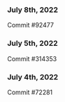 ### July 8th, 2022

Commit #92477

### July 5th, 2022

Commit #314353


### July 4th, 2022

Commit #72281
